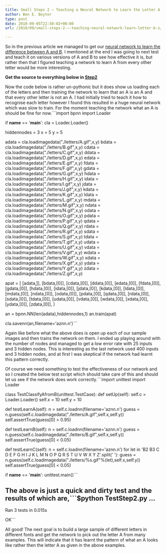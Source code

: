 ```yaml
---
title: Small Steps 2 – Teaching a Neural Network to Learn the Letter A from B-Z
author: Ben E. Boyter
type: post
date: 2010-09-05T22:50:02+00:00
url: /2010/09/small-steps-2-–-teaching-neural-network-learn-letter-b-z/

---
```

So in the previous article we managed to get our [neural network to learn the difference between A and B][1]. I mentioned at the end I was going to next test and teach it on various versions of A and B to see how effective it is, but rather then that I figured teaching a network to learn A from every other letter would be more interesting.

**Get the source to everything below in [Step2][2]**

Now the code below is rather un-pythonic but it does show us loading each of the letters and then training the network to learn that an A is an A and that every other letter is not an A. I had initially tried to teach it how to recognise each letter however I found this resulted in a huge neural network which was slow to train. For the moment teaching the network what an A is should be fine for now.```import bpnn
import Loader

if **name** == '**main**':
  cla = Loader.Loader()

  hiddennodes = 3
  x = 5
  y = 5

  adata = cla.loadimagedata("./letters/A.gif",x,y)
  bdata = cla.loadimagedata("./letters/B.gif",x,y)
  cdata = cla.loadimagedata("./letters/C.gif",x,y)
  ddata = cla.loadimagedata("./letters/D.gif",x,y)
  edata = cla.loadimagedata("./letters/E.gif",x,y)
  fdata = cla.loadimagedata("./letters/F.gif",x,y)
  gdata = cla.loadimagedata("./letters/G.gif",x,y)
  hdata = cla.loadimagedata("./letters/H.gif",x,y)
  idata = cla.loadimagedata("./letters/I.gif",x,y)
  jdata = cla.loadimagedata("./letters/J.gif",x,y)
  kdata = cla.loadimagedata("./letters/K.gif",x,y)
  ldata = cla.loadimagedata("./letters/L.gif",x,y)
  mdata = cla.loadimagedata("./letters/M.gif",x,y)
  ndata = cla.loadimagedata("./letters/N.gif",x,y)
  odata = cla.loadimagedata("./letters/O.gif",x,y)
  pdata = cla.loadimagedata("./letters/P.gif",x,y)
  qdata = cla.loadimagedata("./letters/Q.gif",x,y)
  rdata = cla.loadimagedata("./letters/R.gif",x,y)
  sdata = cla.loadimagedata("./letters/S.gif",x,y)
  tdata = cla.loadimagedata("./letters/T.gif",x,y)
  udata = cla.loadimagedata("./letters/U.gif",x,y)
  vdata = cla.loadimagedata("./letters/V.gif",x,y)
  wdata = cla.loadimagedata("./letters/W.gif",x,y)
  xdata = cla.loadimagedata("./letters/X.gif",x,y)
  ydata = cla.loadimagedata("./letters/Y.gif",x,y)
  zdata = cla.loadimagedata("./letters/Z.gif",x,y)

  apat = [
    [adata,[1]],
    [bdata,[0]],
    [cdata,[0]],
    [ddata,[0]],
    [edata,[0]],
    [fdata,[0]],
    [gdata,[0]],
    [hdata,[0]],
    [idata,[0]],
    [jdata,[0]],
    [kdata,[0]],
    [ldata,[0]],
    [mdata,[0]],
    [ndata,[0]],
    [odata,[0]],
    [pdata,[0]],
    [qdata,[0]],
    [rdata,[0]],
    [sdata,[0]],
    [tdata,[0]],
    [udata,[0]],
    [vdata,[0]],
    [wdata,[0]],
    [xdata,[0]],
    [ydata,[0]],
    [zdata,[0]],
  ]

  an = bpnn.NN(len(adata),hiddennodes,1)
  an.train(apat)

  cla.savenn(an,filename='aznn.n')```

Again like before what the above does is open up each of our sample images and then trains the network on them. I ended up playing around with the number of nodes and managed to get a low error rate with 25 inputs and 3 hidden nodes. This is interesting as the last network used 400 inputs and 3 hidden nodes, and at first I was skeptical if the network had learnt this pattern correctly.

Of course we need something to test the effectiveness of our network and so I created the below test script which should take care of this and should let us see if the network does work correctly.```import unittest
import Loader

class TestClassifyAfromB(unittest.TestCase):
  def setUp(self):
    self.c = Loader.Loader()
    self.x = 10
    self.y = 10

  def testLearnA(self):
    n = self.c.loadnn(filename='aznn.n')
    guess = n.guess(self.c.loadimagedata("./letters/A.gif",self.x,self.y))
    self.assertTrue(guess[0] &gt; 0.95)

  def testLearnB(self):
    n = self.c.loadnn(filename='aznn.n')
    guess = n.guess(self.c.loadimagedata("./letters/B.gif",self.x,self.y))
    self.assertTrue(guess[0] &lt; 0.05)

  def testLearnC(self):
    n = self.c.loadnn(filename='aznn.n')
    for let in 'B2 B3 C D E F G H I J K L M N O P Q R S T U V W X Y Z'.split(' '):
      guess = n.guess(self.c.loadimagedata("./letters/%s.gif"%(let),self.x,self.y))
      self.assertTrue(guess[0] &lt; 0.05)

if **name** == '**main**':
  unittest.main()```

The above is just a quick and dirty test and the results of which are,```$python TestStep2.py
...
----------------------------------------------------------------------

Ran 3 tests in 0.015s

OK```

All good! The next goal is to build a large sample of different letters in different fonts and get the network to pick out the letter A from many examples. This will indicate that it has learnt the pattern of what an A looks like rather then the letter A as given in the above examples.

 [1]: http://www.wausita.com/2010/08/small-steps-teaching-neural-network-learn-letter/
 [2]: http://www.wausita.com/wp-content/uploads/2010/09/Step2.zip
